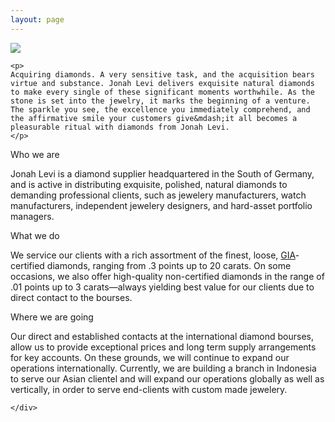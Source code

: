 ```yaml
---
layout: page
---
```


<section class="story-background cf">
<img src="{{ site.baseurl }}assets/images/about-top.jpg">
	<div class="story cf">
	
	<p>
	Acquiring diamonds. A very sensitive task, and the acquisition bears virtue and substance. Jonah Levi delivers exquisite natural diamonds to make every single of these significant moments worthwhile. As the stone is set into the jewelry, it marks the beginning of a venture. The sparkle you see, the excellence you immediately comprehend, and the affirmative smile your customers give&mdash;it all becomes a pleasurable ritual with diamonds from Jonah Levi.
	</p>

<div class="one-third first story-title">Who we are</div>
<div class="two-thirds"><p>Jonah Levi is a diamond supplier headquartered in the South of Germany, and is active in distributing exquisite, polished, natural diamonds to demanding professional clients, such as jewelery manufacturers, watch manufacturers, independent jewelery designers, and hard-asset portfolio managers.</p></div>
<div class="story-space cf"></div>
<div class="one-third first story-title">What we do</div>
<div class="two-thirds"><p>We service our clients with a rich assortment of the finest, loose, <a target="blank_" href="http://www.gia.edu/">GIA</a>-certified diamonds, ranging from .3 points up to 20 carats. On some occasions, we also offer high-quality non-certified diamonds in the range of .01 points up to 3 carats&mdash;always yielding best value for our clients due to direct contact to the bourses.</p></div>
<div class="story-space cf"></div>
<div class="one-third first story-title">Where we are going</div>
<div class="two-thirds"><p>Our direct and established contacts at the international diamond bourses, allow us to provide exceptional prices and long term supply arrangements for key accounts. On these grounds, we will continue to expand our operations internationally. Currently, we are building a branch in Indonesia to serve our Asian clientel and will expand our operations globally as well as vertically, in order to serve end-clients with custom made jewelery.</p></div>



	</div>
</section>